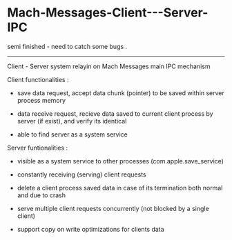 # Mach-Messages-Client---Server-IPC

semi finished - need to catch some bugs .	

----------------------------------------------------------------------------------


Client - Server system relayin on Mach Messages main IPC mechanism 


Client functionalities :


 - save data request, accept data chunk (pointer) to be saved within server process memory   

 - data receive request, recieve data saved to current client process by server (if exist), and verify its identical   

 - able to find server as a system service 


Server funtionalities : 

- visible as a system service to other processes (com.apple.save_service) 

- constantly  receiving (serving) client requests

- delete a client process saved data in case of its termination both normal and due to crash   

- serve multiple client requests concurrently (not blocked by a single client)     

- support copy on write optimizations for clients data  



